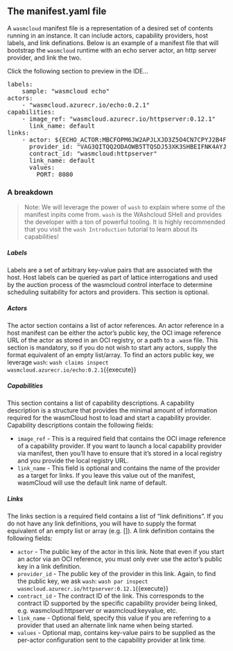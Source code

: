## The manifest.yaml file

A `wasmcloud` manifest file is a representation of a desired set of contents running in an instance. It can include actors, capability providers, host labels, and link definations. Below is an example of a manifest file that will bootstrap the `wasmcloud` runtime with an echo server actor, an http server provider, and link the two.

Click the following section to preview in the IDE...

<pre class="file" data-filename="manifest.yaml" data-target="replace">
labels:
    sample: "wasmcloud echo"
actors:
    - "wasmcloud.azurecr.io/echo:0.2.1"
capabilities:
    - image_ref: "wasmcloud.azurecr.io/httpserver:0.12.1"
      link_name: default
links:
    - actor: ${ECHO_ACTOR:MBCFOPM6JW2APJLXJD3Z5O4CN7CPYJ2B4FTKLJUR5YR5MITIU7HD3WD5}
      provider_id: "VAG3QITQQ2ODAOWB5TTQSDJ53XK3SHBEIFNK4AYJ5RKAX2UNSCAPHA5M"
      contract_id: "wasmcloud:httpserver"
      link_name: default
      values:
        PORT: 8080
</pre>

### A breakdown

> Note: We will leverage the power of `wash` to explain where some of the manifest inpits come from. `wash` is the WAshcloud SHell and provides the developer with a ton of powerful tooling. It is highly recommended that you visit the `wash Introduction` tutorial to learn about its capabilities!

##### Labels

Labels are a set of arbitrary key-value pairs that are associated with the host. Host labels can be queried as part of lattice interrogations and used by the auction process of the wasmcloud control interface to determine scheduling suitability for actors and providers. This section is optional.

##### Actors

The actor section contains a list of actor references. An actor reference in a host manifest can be either the actor’s public key, the OCI image reference URL of the actor as stored in an OCI registry, or a path to a `.wasm` file. This section is mandatory, so if you do not wish to start any actors, supply the format equivalent of an empty list/array.
To find an actors public key, we leverage `wash`:
`wash claims inspect wasmcloud.azurecr.io/echo:0.2.1`{{execute}}

##### Capabilities

This section contains a list of capability descriptions. A capability description is a structure that provides the minimal amount of information required for the wasmCloud host to load and start a capability provider. Capability descriptions contain the following fields:

- `image_ref` - This is a required field that contains the OCI image reference of a capability provider. If you want to launch a local capability provider via manifest, then you’ll have to ensure that it’s stored in a local registry and you provide the local registry URL.
- `link_name` - This field is optional and contains the name of the provider as a target for links. If you leave this value out of the manifest, wasmCloud will use the default link name of default.

##### Links

The links section is a required field contains a list of “link definitions”. If you do not have any link definitions, you will have to supply the format equivalent of an empty list or array (e.g. []). A link definition contains the following fields:

- `actor` - The public key of the actor in this link. Note that even if you start an actor via an OCI reference, you must only ever use the actor’s public key in a link definition.
- `provider_id` - The public key of the provider in this link.
  Again, to find the public key, we ask `wash`:
  `wash par inspect wasmcloud.azurecr.io/httpserver:0.12.1`{{execute}}
- `contract_id` - The contract ID of the link. This corresponds to the contract ID supported by the specific capability provider being linked, e.g. wasmcloud:httpserver or wasmcloud:keyvalue, etc.
- `link_name` - Optional field, specify this value if you are referring to a provider that used an alternate link name when being started.
- `values` - Optional map, contains key-value pairs to be supplied as the per-actor configuration sent to the capability provider at link time.
